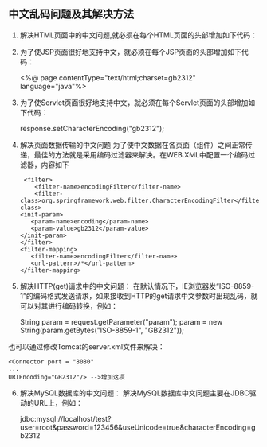 ## 中文乱码问题及其解决方法
1. 解决HTML页面中的中文问题,就必须在每个HTML页面的头部增加如下代码：

	<META http-equiv=Content-Type content="text/html;charset=gb2312">

2. 为了使JSP页面很好地支持中文，就必须在每个JSP页面的头部增加如下代码：

	<%@ page contentType="text/html;charset=gb2312" language="java"%>

3. 为了使Servlet页面很好地支持中文，就必须在每个Servlet页面的头部增加如下代码：

	response.setCharacterEncoding("gb2312");

4. 解决页面数据传输的中文问题
为了使中文数据在各页面（组件）之间正常传递，最佳的方法就是采用编码过滤器来解决。在WEB.XML中配置一个编码过滤器，内容如下

        <filter>
           <filter-name>encodingFilter</filter-name>
           <filter-class>org.springframework.web.filter.CharacterEncodingFilter</filter-class>
	   <init-param>
	      <param-name>encoding</param-name>
	      <param-value>gb2312</param-value>
	   </init-param> 
       </filter>
       <filter-mapping>
          <filter-name>encodingFilter</filter-name>
          <url-pattern>/*</url-pattern>
       </filter-mapping>
	
5. 解决HTTP(get)请求中的中文问题：
在默认情况下，IE浏览器发“ISO-8859-1”的编码格式发送请求，如果接收到HTTP的get请求中文参数时出现乱码，就可以对其进行编码转换，例如：
	
	  String param = request.getParameter("param");
	  param = new String(param.getBytes("ISO-8859-1", "GB2312"));

也可以通过修改Tomcat的server.xml文件来解决：

	<Connector port = "8080"
	...
	URIEncoding="GB2312"/> -->增加这项

6. 解决MySQL数据库的中文问题：
解决MySQL数据库中文问题主要在JDBC驱动的URL上，例如：

	jdbc:mysql://localhost/test?user=root&password=123456&useUnicode=true&characterEncoding=gb2312
